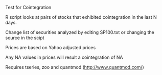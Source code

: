 Test for Cointegration

R script looks at pairs of stocks that exhibited cointegration in the last N days.

Change list of securities analyzed by editing SP100.txt or changing the source in the scipt

Prices are based on Yahoo adjusted prices

Any NA values in prices will result a cointegration of NA

Requires tseries, zoo and quantmod (http://www.quantmod.com/)